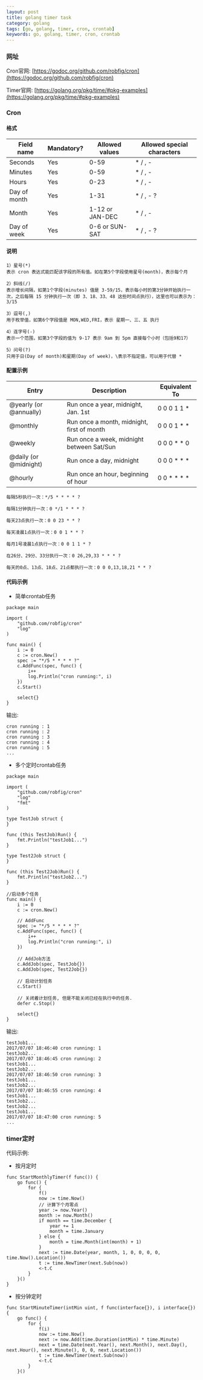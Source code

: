 ```yaml
---
layout: post
title: golang timer task
category: golang
tags: [go, golang, timer, cron, crontab]
keywords: go, golang, timer, cron, crontab
---
```


### 网址

Cron官网: [https://godoc.org/github.com/robfig/cron](https://godoc.org/github.com/robfig/cron)

Timer官网: [https://golang.org/pkg/time/#pkg-examples](https://golang.org/pkg/time/#pkg-examples)

### Cron
#### 格式

Field name   | Mandatory? | Allowed values  | Allowed special characters
----------   | ---------- | --------------  | --------------------------
Seconds      | Yes        | 0-59            | * / , -
Minutes      | Yes        | 0-59            | * / , -
Hours        | Yes        | 0-23            | * / , -
Day of month | Yes        | 1-31            | * / , - ?
Month        | Yes        | 1-12 or JAN-DEC | * / , -
Day of week  | Yes        | 0-6 or SUN-SAT  | * / , - ?

#### 说明
```
1）星号(*)
表示 cron 表达式能匹配该字段的所有值。如在第5个字段使用星号(month)，表示每个月

2）斜线(/)
表示增长间隔，如第1个字段(minutes) 值是 3-59/15，表示每小时的第3分钟开始执行一次，之后每隔 15 分钟执行一次（即 3、18、33、48 这些时间点执行），这里也可以表示为：3/15

3）逗号(,)
用于枚举值，如第6个字段值是 MON,WED,FRI，表示 星期一、三、五 执行

4）连字号(-)
表示一个范围，如第3个字段的值为 9-17 表示 9am 到 5pm 直接每个小时（包括9和17）

5）问号(?)
只用于日(Day of month)和星期(Day of week)，\表示不指定值，可以用于代替 *
```
#### 配置示例

Entry                  | Description                                | Equivalent To
-----                  | -----------                                | -------------
@yearly (or @annually) | Run once a year, midnight, Jan. 1st        | 0 0 0 1 1 *
@monthly               | Run once a month, midnight, first of month | 0 0 0 1 * *
@weekly                | Run once a week, midnight between Sat/Sun  | 0 0 0 * * 0
@daily (or @midnight)  | Run once a day, midnight                   | 0 0 0 * * *
@hourly                | Run once an hour, beginning of hour        | 0 0 * * * *

```
每隔5秒执行一次：*/5 * * * * ?

每隔1分钟执行一次：0 */1 * * * ?

每天23点执行一次：0 0 23 * * ?

每天凌晨1点执行一次：0 0 1 * * ?

每月1号凌晨1点执行一次：0 0 1 1 * ?

在26分、29分、33分执行一次：0 26,29,33 * * * ?

每天的0点、13点、18点、21点都执行一次：0 0 0,13,18,21 * * ?
```
#### 代码示例
- 简单crontab任务

```golang
package main

import (
    "github.com/robfig/cron"
    "log"
)

func main() {
    i := 0
    c := cron.New()
    spec := "*/5 * * * * ?"
    c.AddFunc(spec, func() {
        i++
        log.Println("cron running:", i)
    })
    c.Start()
    
    select{}
}
```
输出:
```
cron running : 1
cron running : 2
cron running : 3
cron running : 4
cron running : 5
...
```

- 多个定时crontab任务

```golang
package main

import (
    "github.com/robfig/cron"
    "log"
    "fmt"
)

type TestJob struct {
}

func (this TestJob)Run() {
    fmt.Println("testJob1...")
}

type Test2Job struct {
}

func (this Test2Job)Run() {
    fmt.Println("testJob2...")
}

//启动多个任务
func main() {
    i := 0
    c := cron.New()
    
    // AddFunc
    spec := "*/5 * * * * ?"
    c.AddFunc(spec, func() {
        i++
        log.Println("cron running:", i)
    })
    
    // AddJob方法
    c.AddJob(spec, TestJob{})
    c.AddJob(spec, Test2Job{})
    
    // 启动计划任务
    c.Start()
    
    // 关闭着计划任务, 但是不能关闭已经在执行中的任务.
    defer c.Stop()
    
    select{}
}
```
输出:
```
testJob1...
2017/07/07 18:46:40 cron running: 1
testJob2...
2017/07/07 18:46:45 cron running: 2
testJob1...
testJob2...
2017/07/07 18:46:50 cron running: 3
testJob1...
testJob2...
2017/07/07 18:46:55 cron running: 4
testJob1...
testJob2...
testJob2...
testJob1...
2017/07/07 18:47:00 cron running: 5
...
```

### timer定时

代码示例:
- 按月定时

```golang
func StartMonthlyTimer(f func()) {
	go func() {
		for {
			f()
			now := time.Now()
			// 计算下个月零点
			year := now.Year()
			month := now.Month()
			if month == time.December {
				year += 1
				month = time.January
			} else {
				month = time.Month(int(month) + 1)
			}
			next := time.Date(year, month, 1, 0, 0, 0, 0, time.Now().Location())
			t := time.NewTimer(next.Sub(now))
			<-t.C
		}
	}()
}
```

- 按分钟定时

```golang
func StartMinuteTimer(intMin uint, f func(interface{}), i interface{}) {
	go func() {
		for {
			f(i)
			now := time.Now()
			next := now.Add(time.Duration(intMin) * time.Minute)
			next = time.Date(next.Year(), next.Month(), next.Day(), next.Hour(), next.Minute(), 0, 0, next.Location())
			t := time.NewTimer(next.Sub(now))
			<-t.C
		}
	}()

```
